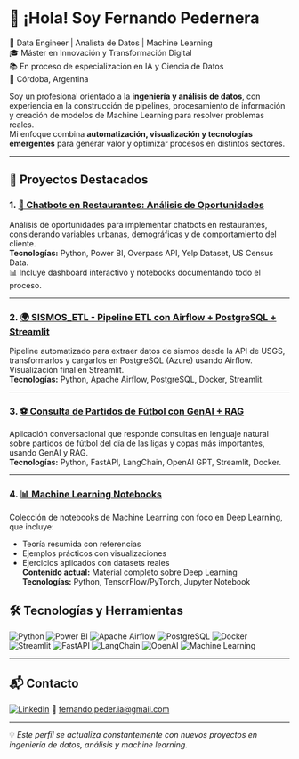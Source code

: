 # 👋 ¡Hola! Soy Fernando Pedernera

💼 Data Engineer | Analista de Datos | Machine Learning  
🎓 Máster en Innovación y Transformación Digital  
📚 En proceso de especialización en IA y Ciencia de Datos  
📍 Córdoba, Argentina  

Soy un profesional orientado a la **ingeniería y análisis de datos**, con experiencia en la construcción de pipelines, procesamiento de información y creación de modelos de Machine Learning para resolver problemas reales.  
Mi enfoque combina **automatización, visualización y tecnologías emergentes** para generar valor y optimizar procesos en distintos sectores.

---

## 🚀 Proyectos Destacados

### 1. [🤖 Chatbots en Restaurantes: Análisis de Oportunidades](https://github.com/fernando-pedernera/chatbots-restaurant-analysis)  
Análisis de oportunidades para implementar chatbots en restaurantes, considerando variables urbanas, demográficas y de comportamiento del cliente.  
**Tecnologías:** Python, Power BI, Overpass API, Yelp Dataset, US Census Data.  
📊 Incluye dashboard interactivo y notebooks documentando todo el proceso.

---

### 2. [🌍 SISMOS_ETL - Pipeline ETL con Airflow + PostgreSQL + Streamlit](https://github.com/fernando-pedernera/sismos_etl)  
Pipeline automatizado para extraer datos de sismos desde la API de USGS, transformarlos y cargarlos en PostgreSQL (Azure) usando Airflow. Visualización final en Streamlit.  
**Tecnologías:** Python, Apache Airflow, PostgreSQL, Docker, Streamlit.

---

### 3. [⚽ Consulta de Partidos de Fútbol con GenAI + RAG](https://github.com/fernando-pedernera/genai-rag-project-futbol)  
Aplicación conversacional que responde consultas en lenguaje natural sobre partidos de fútbol del día de las ligas y copas más importantes, usando GenAI y RAG.  
**Tecnologías:** Python, FastAPI, LangChain, OpenAI GPT, Streamlit, Docker.


---

### 4. [📊 Machine Learning Notebooks](https://github.com/fernando-pedernera/machine-learning-notebooks)  
Colección de notebooks de Machine Learning con foco en Deep Learning, que incluye:  
- Teoría resumida con referencias  
- Ejemplos prácticos con visualizaciones  
- Ejercicios aplicados con datasets reales  
**Contenido actual:** Material completo sobre Deep Learning  
**Tecnologías:** Python, TensorFlow/PyTorch, Jupyter Notebook  

## 🛠️ Tecnologías y Herramientas
![Python](https://img.shields.io/badge/Python-3776AB?logo=python&logoColor=white)
![Power BI](https://img.shields.io/badge/Power%20BI-F2C811?logo=Power-BI&logoColor=white)
![Apache Airflow](https://img.shields.io/badge/Apache%20Airflow-017CEE?logo=Apache-Airflow&logoColor=white)
![PostgreSQL](https://img.shields.io/badge/PostgreSQL-336791?logo=postgresql&logoColor=white)
![Docker](https://img.shields.io/badge/Docker-2496ED?logo=docker&logoColor=white)
![Streamlit](https://img.shields.io/badge/Streamlit-FF4B4B?logo=streamlit&logoColor=white)
![FastAPI](https://img.shields.io/badge/FastAPI-009688?logo=fastapi&logoColor=white)
![LangChain](https://img.shields.io/badge/LangChain-1E88E5?logoColor=white)
![OpenAI](https://img.shields.io/badge/OpenAI-412991?logo=openai&logoColor=white)
![Machine Learning](https://img.shields.io/badge/Machine%20Learning-102230?logo=tensorflow&logoColor=white)

---

## 📬 Contacto
[![LinkedIn](https://img.shields.io/badge/LinkedIn-Fernando_Pedernera-blue?logo=linkedin)](https://www.linkedin.com/in/fernando-pedernera/)
📧 fernando.peder.ia@gmail.com  

---

💡 *Este perfil se actualiza constantemente con nuevos proyectos en ingeniería de datos, análisis y machine learning.*

